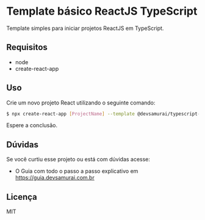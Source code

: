 # Template básico ReactJS TypeScript

Template simples para iniciar projetos ReactJS em TypeScript.

## Requisitos

- node
- create-react-app

## Uso

Crie um novo projeto React utilizando o seguinte comando:

```sh
$ npx create-react-app [ProjectName] --template @devsamurai/typescript-basic
```

Espere a conclusão.

## Dúvidas

Se você curtiu esse projeto ou está com dúvidas acesse:

- O Guia com todo o passo a passo explicativo em https://guia.devsamurai.com.br

## Licença

MIT
